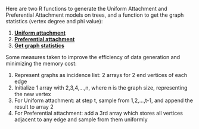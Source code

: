 Here are two R functions to generate the Uniform Attachment and Preferential Attachment models on trees, and a function to get the graph statistics (vertex degree and phi value):

1.  __[Uniform attachment](https://github.com/thn003/recovering_first_vertices/blob/master/Data%20Generation/Graph%20Generation%20-%20Unif%20Attm%20on%20Tree%20Simulations.R)__
2.  __[Preferential attachment](https://github.com/thn003/recovering_first_vertices/blob/master/Data%20Generation/Graph%20Generation%20-%20Pref%20Attm%20on%20Tree%20Simulations.R)__
3.  __[Get graph statistics](https://github.com/thn003/recovering_first_vertices/blob/master/Data%20Generation/Graph%20Generation%20-%20Get%20Degree%20and%20Phi.R)__

Some measures taken to improve the efficiency of data generation and minimizing the memory cost:
1.  Represent graphs as incidence list: 2 arrays for 2 end vertices of each edge
2.  Initialize 1 array with 2,3,4,...,n, where n is the graph size, representing the new vertex
3.  For Uniform attachment: at step t, sample from 1,2,...,t-1, and append the result to array 2
4.  For Preferential attachment: add a 3rd array which stores all vertices adjacent to any edge and sample from them uniformly
